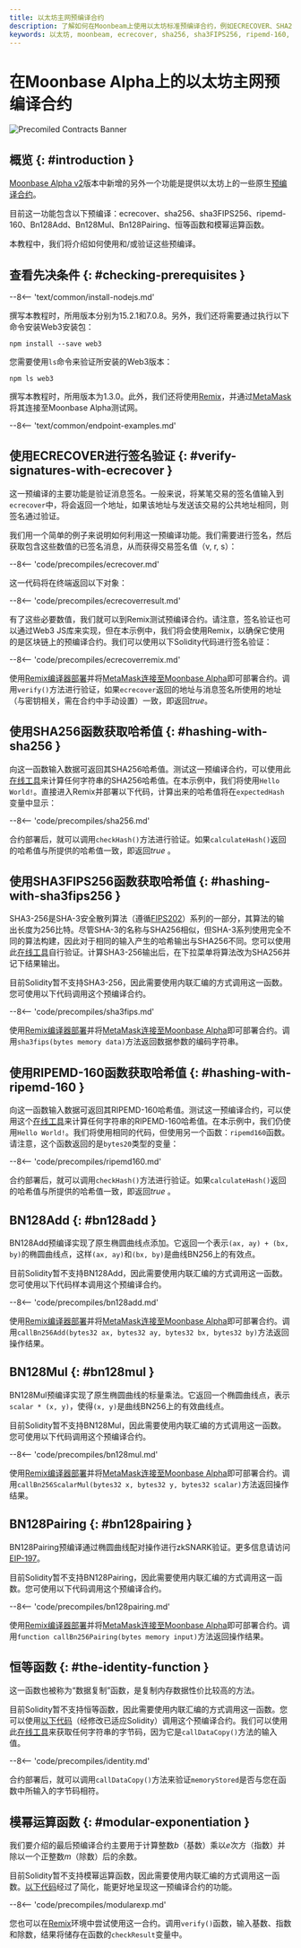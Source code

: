 ```yaml
---
title: 以太坊主网预编译合约
description: 了解如何在Moonbeam上使用以太坊标准预编译合约，例如ECRECOVER、SHA256等。
keywords: 以太坊, moonbeam, ecrecover, sha256, sha3FIPS256, ripemd-160, Bn128Add, Bn128Mul, Bn128Pairing
---
```


# 在Moonbase Alpha上的以太坊主网预编译合约

![Precomiled Contracts Banner](/images/builders/build/canonical-contracts/precompiles/eth-mainnet/eth-mainnet-banner.png)

## 概览 {: #introduction }

[Moonbase Alpha v2](https://moonbeam.network/blog/moonbase-alpha-v2-contract-events-pub-sub-capabilities/)版本中新增的另外一个功能是提供以太坊上的一些原生[预编译合约](https://docs.klaytn.com/smart-contract/precompiled-contracts)。

目前这一功能包含以下预编译：ecrecover、sha256、sha3FIPS256、ripemd-160、Bn128Add、Bn128Mul、Bn128Pairing、恒等函数和模幂运算函数。

本教程中，我们将介绍如何使用和/或验证这些预编译。

## 查看先决条件 {: #checking-prerequisites }

--8<-- 'text/common/install-nodejs.md'

撰写本教程时，所用版本分别为15.2.1和7.0.8。另外，我们还将需要通过执行以下命令安装Web3安装包：

```
npm install --save web3
```

您需要使用`ls`命令来验证所安装的Web3版本：

```
npm ls web3
```
撰写本教程时，所用版本为1.3.0。此外，我们还将使用[Remix](/builders/build/eth-api/dev-env/remix/)，并通过[MetaMask](/tokens/connect/metamask/)将其连接至Moonbase Alpha测试网。

--8<-- 'text/common/endpoint-examples.md'

## 使用ECRECOVER进行签名验证 {: #verify-signatures-with-ecrecover }

这一预编译的主要功能是验证消息签名。一般来说，将某笔交易的签名值输入到`ecrecover`中，将会返回一个地址，如果该地址与发送该交易的公共地址相同，则签名通过验证。

我们用一个简单的例子来说明如何利用这一预编译功能。我们需要进行签名，然后获取包含这些数值的已签名消息，从而获得交易签名值（v, r, s）：

--8<-- 'code/precompiles/ecrecover.md'

这一代码将在终端返回以下对象：

--8<-- 'code/precompiles/ecrecoverresult.md'

有了这些必要数值，我们就可以到Remix测试预编译合约。请注意，签名验证也可以通过Web3 JS库来实现，但在本示例中，我们将会使用Remix，以确保它使用的是区块链上的预编译合约。我们可以使用以下Solidity代码进行签名验证：

--8<-- 'code/precompiles/ecrecoverremix.md'

使用[Remix编译器部署](/builders/build/eth-api/dev-env/remix/)并将[MetaMask连接至Moonbase Alpha](/tokens/connect/metamask/)即可部署合约。调用`verify()`方法进行验证，如果`ecrecover`返回的地址与消息签名所使用的地址（与密钥相关，需在合约中手动设置）一致，即返回*true*。

## 使用SHA256函数获取哈希值 {: #hashing-with-sha256 }

向这一函数输入数据可返回其SHA256哈希值。测试这一预编译合约，可以使用此[在线工具](https://md5calc.com/hash/sha256)来计算任何字符串的SHA256哈希值。在本示例中，我们将使用`Hello World!`。直接进入Remix并部署以下代码，计算出来的哈希值将在`expectedHash`变量中显示：

--8<-- 'code/precompiles/sha256.md'

合约部署后，就可以调用`checkHash()`方法进行验证。如果`calculateHash()`返回的哈希值与所提供的哈希值一致，即返回*true* 。

## 使用SHA3FIPS256函数获取哈希值 {: #hashing-with-sha3fips256 }

SHA3-256是SHA-3安全散列算法（遵循[FIPS202](https://nvlpubs.nist.gov/nistpubs/FIPS/NIST.FIPS.202.pdf)）系列的一部分，其算法的输出长度为256比特。尽管SHA-3的名称与SHA256相似，但SHA-3系列使用完全不同的算法构建，因此对于相同的输入产生的哈希输出与SHA256不同。您可以使用此[在线工具](https://md5calc.com/hash/sha3-256)自行验证。计算SHA3-256输出后，在下拉菜单将算法改为SHA256并记下结果输出。

目前Solidity暂不支持SHA3-256，因此需要使用内联汇编的方式调用这一函数。您可使用以下代码调用这个预编译合约。

--8<-- 'code/precompiles/sha3fips.md'

使用[Remix编译器部署](/builders/build/eth-api/dev-env/remix/)并将[MetaMask连接至Moonbase Alpha](/tokens/connect/metamask/)即可部署合约。调用`sha3fips(bytes memory data)`方法返回数据参数的编码字符串。

## 使用RIPEMD-160函数获取哈希值 {: #hashing-with-ripemd-160 }

向这一函数输入数据可返回其RIPEMD-160哈希值。测试这一预编译合约，可以使用这个[在线工具](https://md5calc.com/hash/ripemd160)来计算任何字符串的RIPEMD-160哈希值。在本示例中，我们仍使用`Hello World!`。我们将使用相同的代码，但使用另一个函数：`ripemd160`函数。请注意，这个函数返回的是`bytes20`类型的变量：

--8<-- 'code/precompiles/ripemd160.md'

合约部署后，就可以调用`checkHash()`方法进行验证。如果`calculateHash()`返回的哈希值与所提供的哈希值一致，即返回*true* 。

## BN128Add {: #bn128add }

BN128Add预编译实现了原生椭圆曲线点添加。它返回一个表示`(ax, ay) + (bx, by)`的椭圆曲线点，这样`(ax, ay)`和`(bx, by)`是曲线BN256上的有效点。

目前Solidity暂不支持BN128Add，因此需要使用内联汇编的方式调用这一函数。您可使用以下代码样本调用这个预编译合约。

--8<-- 'code/precompiles/bn128add.md'

使用[Remix编译器部署](/builders/build/eth-api/dev-env/remix/)并将[MetaMask连接至Moonbase Alpha](/tokens/connect/metamask/)即可部署合约。调用`callBn256Add(bytes32 ax, bytes32 ay, bytes32 bx, bytes32 by)`方法返回操作结果。

## BN128Mul {: #bn128mul }

BN128Mul预编译实现了原生椭圆曲线的标量乘法。它返回一个椭圆曲线点，表示`scalar * (x, y)`，使得`(x, y)`是曲线BN256上的有效曲线点。

目前Solidity暂不支持BN128Mul，因此需要使用内联汇编的方式调用这一函数。您可使用以下代码调用这个预编译合约。

--8<-- 'code/precompiles/bn128mul.md'

使用[Remix编译器部署](/builders/build/eth-api/dev-env/remix/)并将[MetaMask连接至Moonbase Alpha](/tokens/connect/metamask/)即可部署合约。调用`callBn256ScalarMul(bytes32 x, bytes32 y, bytes32 scalar)`方法返回操作结果。

## BN128Pairing {: #bn128pairing }

BN128Pairing预编译通过椭圆曲线配对操作进行zkSNARK验证。更多信息请访问[EIP-197](https://github.com/ethereum/EIPs/blob/master/EIPS/eip-197.md)。

目前Solidity暂不支持BN128Pairing，因此需要使用内联汇编的方式调用这一函数。您可使用以下代码调用这个预编译合约。

--8<-- 'code/precompiles/bn128pairing.md'

使用[Remix编译器部署](/builders/build/eth-api/dev-env/remix/)并将[MetaMask连接至Moonbase Alpha](/tokens/connect/metamask/)即可部署合约。调用`function callBn256Pairing(bytes memory input)`方法返回操作结果。

## 恒等函数 {: #the-identity-function }

这一函数也被称为“数据复制”函数，是复制内存数据性价比较高的方法。

目前Solidity暂不支持恒等函数，因此需要使用内联汇编的方式调用这一函数。您可以使用[以下代码](https://docs.klaytn.com/smart-contract/precompiled-contracts#address-0x-04-datacopy-data)（经修改已适应Solidity）调用这个预编译合约。我们可以使用此[在线工具](https://web3-type-converter.onbrn.com/)来获取任何字符串的字节码，因为它是`callDataCopy()`方法的输入值。

--8<-- 'code/precompiles/identity.md'

合约部署后，就可以调用`callDataCopy()`方法来验证`memoryStored`是否与您在函数中所输入的字节码相符。

## 模幂运算函数 {: #modular-exponentiation }

我们要介绍的最后预编译合约主要用于计算整数*b*（基数）乘以*e*次方（指数）并除以一个正整数*m*（除数）后的余数。

目前Solidity暂不支持模幂运算函数，因此需要使用内联汇编的方式调用这一函数。[以下代码](https://docs.klaytn.com/smart-contract/precompiled-contracts#address-0x05-bigmodexp-base-exp-mod)经过了简化，能更好地呈现这一预编译合约的功能。

--8<-- 'code/precompiles/modularexp.md'

您也可以在[Remix](/builders/build/eth-api/dev-env/remix/)环境中尝试使用这一合约。调用`verify()`函数，输入基数、指数和除数，结果将储存在函数的`checkResult`变量中。
